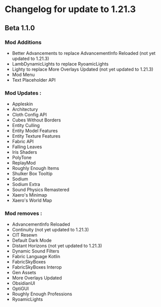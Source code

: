 # Changelog for update to 1.21.3

## Beta 1.1.0

### Mod Additions
- Better Advancements to replace AdvancementInfo Reloaded (not yet updated to 1.21.3)
- LambDynamicLights to replace RyoamicLights
- Lighty to replace More Overlays Updated (not yet updated to 1.21.3)
- Mod Menu
- Text Placeholder API

### Mod Updates :
- Appleskin
- Architectury
- Cloth Config API
- Cubes Without Borders
- Entity Culling
- Entity Model Features
- Entity Texture Features
- Fabric API
- Falling Leaves
- Iris Shaders
- PolyTone
- ReplayMod
- Roughly Enough Items
- Shulker Box Tooltip
- Sodium
- Sodium Extra
- Sound Physics Remastered
- Xaero's Minimap
- Xaero's World Map

### Mod removes :
- AdvancementInfo Reloaded
- Continuity (not yet updated to 1.21.3)
- CIT Resewn
- Default Dark Mode
- Distant Horizons (not yet updated to 1.21.3)
- Dynamic Sound Filters
- Fabric Language Kotlin
- FabricSkyBoxes
- FabricSkyBoxes Interop
- Gen Assets
- More Overlays Updated
- ObsidianUI
- OptiGUI
- Roughly Enough Professions
- RyoamicLights
